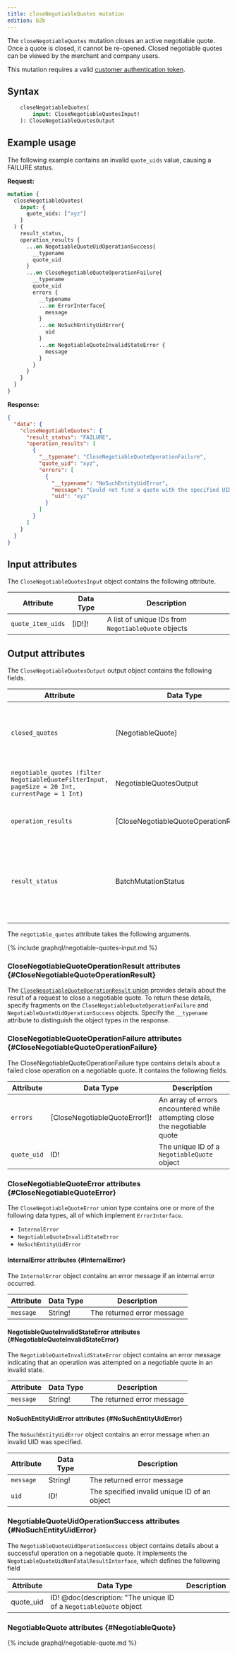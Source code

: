 ```yaml
---
title: closeNegotiableQuotes mutation
edition: b2b
---
```


The `closeNegotiableQuotes` mutation closes an active negotiable quote. Once a quote is closed, it cannot be re-opened. Closed negotiable quotes can be viewed by the merchant and company users.

This mutation requires a valid [customer authentication token]({{page.baseurl}}/graphql/mutations/generate-customer-token.html).

## Syntax

```graphql
    closeNegotiableQuotes(
        input: CloseNegotiableQuotesInput!
    ): CloseNegotiableQuotesOutput
```

## Example usage

The following example contains an invalid `quote_uids` value, causing a FAILURE status.

**Request:**

```graphql
mutation {
  closeNegotiableQuotes(
    input: {
      quote_uids: ["xyz"]
    }
  ) {
    result_status,
    operation_results {
      ...on NegotiableQuoteUidOperationSuccess{
        __typename
        quote_uid
      }
      ...on CloseNegotiableQuoteOperationFailure{
        __typename
        quote_uid
        errors {
          __typename
          ...on ErrorInterface{
            message
          }
          ...on NoSuchEntityUidError{
            uid
          }
          ...on NegotiableQuoteInvalidStateError {
            message
          }
        }
      }
    }
  }
}
```

**Response:**

```json
{
  "data": {
    "closeNegotiableQuotes": {
      "result_status": "FAILURE",
      "operation_results": [
        {
          "__typename": "CloseNegotiableQuoteOperationFailure",
          "quote_uid": "xyz",
          "errors": [
            {
              "__typename": "NoSuchEntityUidError",
              "message": "Could not find a quote with the specified UID.",
              "uid": "xyz"
            }
          ]
        }
      ]
    }
  }
}
```

## Input attributes

The `CloseNegotiableQuotesInput` object contains the following attribute.

Attribute | Data Type | Description
--- | --- | ---
`quote_item_uids` | [ID!]! | A list of unique IDs from `NegotiableQuote` objects

## Output attributes

The `CloseNegotiableQuotesOutput` output object contains the following fields.

Attribute | Data Type | Description
--- | --- | ---
`closed_quotes` | [NegotiableQuote] | Deprecated. Use `operation_results` instead. An array containing the negotiable quotes that were just closed
`negotiable_quotes (filter NegotiableQuoteFilterInput, pageSize = 20 Int, currentPage = 1 Int)` | NegotiableQuotesOutput | A list of negotiable quotes that the customer can view
`operation_results` | [CloseNegotiableQuoteOperationResult!]! | An array of closed negotiable quote UIDs and details about any errors
`result_status` | BatchMutationStatus | The status of the request to close one or more negotiable quotes. The possible values are SUCCESS, FAILURE, and MIXED_RESULTS

The `negotiable_quotes` attribute takes the following arguments.

{% include graphql/negotiable-quotes-input.md %}

### CloseNegotiableQuoteOperationResult attributes {#CloseNegotiableQuoteOperationResult}

The [`CloseNegotiableQuoteOperationResult` union]({{page.baseurl}}/graphql/unions.html) provides details about the result of a request to close a negotiable quote. To return these details, specify fragments on the `CloseNegotiableQuoteOperationFailure` and `NegotiableQuoteUidOperationSuccess` objects. Specify the `__typename` attribute to distinguish the object types in the response.

### CloseNegotiableQuoteOperationFailure attributes {#CloseNegotiableQuoteOperationFailure}

The CloseNegotiableQuoteOperationFailure type contains details about a failed close operation on a negotiable quote. It contains the following fields.

Attribute | Data Type | Description
--- | --- | ---
`errors` | [CloseNegotiableQuoteError!]! | An array of errors encountered while attempting close the negotiable quote
`quote_uid` | ID! | The unique ID of a `NegotiableQuote` object

### CloseNegotiableQuoteError attributes {#CloseNegotiableQuoteError}

The `CloseNegotiableQuoteError` union type contains one or more of the following data types, all of which implement `ErrorInterface`.

*  `InternalError`
*  `NegotiableQuoteInvalidStateError`
*  `NoSuchEntityUidError`

#### InternalError attributes {#InternalError}

The `InternalError` object contains an error message if an internal error occurred.

Attribute | Data Type | Description
--- | --- | ---
`message` | String! | The returned error message

#### NegotiableQuoteInvalidStateError attributes {#NegotiableQuoteInvalidStateError}

The `NegotiableQuoteInvalidStateError` object contains an error message indicating that an operation was attempted on a negotiable quote in an invalid state.

Attribute | Data Type | Description
--- | --- | ---
`message` | String! | The returned error message

#### NoSuchEntityUidError attributes {#NoSuchEntityUidError}

The `NoSuchEntityUidError` object contains an error message when an invalid UID was specified.

Attribute | Data Type | Description
--- | --- | ---
`message` | String! | The returned error message
`uid` | ID! | The specified invalid unique ID of an object

### NegotiableQuoteUidOperationSuccess attributes {#NoSuchEntityUidError}

The `NegotiableQuoteUidOperationSuccess` object contains details about a successful operation on a negotiable quote. It implements the `NegotiableQuoteUidNonFatalResultInterface`, which defines the following field

Attribute | Data Type | Description
--- | --- | ---
quote_uid | ID! @doc(description: "The unique ID of a `NegotiableQuote` object

### NegotiableQuote attributes {#NegotiableQuote}

{% include graphql/negotiable-quote.md %}
